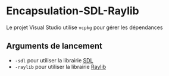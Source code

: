 # Encapsulation-SDL-Raylib

Le projet Visual Studio utilise ```vcpkg``` pour gérer les dépendances

## Arguments de lancement

 - ```-sdl``` pour utiliser la librairie [SDL](https://www.libsdl.org/)
 - ```-raylib``` pour utiliser la librairie [Raylib](https://www.raylib.com/)
